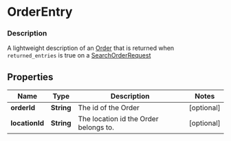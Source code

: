 
# OrderEntry

### Description

A lightweight description of an [Order](#type-order) that is returned when `returned_entries` is true on a [SearchOrderRequest](#type-searchorderrequest)

## Properties
Name | Type | Description | Notes
------------ | ------------- | ------------- | -------------
**orderId** | **String** | The id of the Order |  [optional]
**locationId** | **String** | The location id the Order belongs to. |  [optional]



